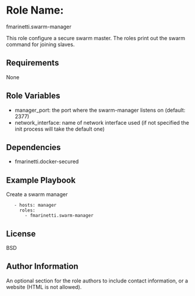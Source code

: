 Role Name:
=========

fmarinetti.swarm-manager

This role configure a secure swarm master. The roles print out the swarm command  for joining slaves.

Requirements
------------

None

Role Variables
--------------

- manager_port: the port where the swarm-manager listens on (default: 2377)
- network_interface: name of network interface used (if not specified the init process will take the default one)

Dependencies
------------

 - fmarinetti.docker-secured

Example Playbook
----------------

Create a swarm manager
```
   - hosts: manager
     roles: 
       - fmarinetti.swarm-manager
```

License
-------

BSD

Author Information
------------------

An optional section for the role authors to include contact information, or a website (HTML is not allowed).
